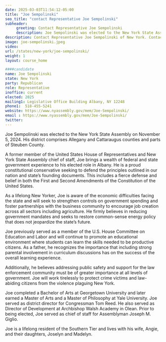 ```yaml
---
date: 2025-03-03T11:54:12-05:00
title: "Joe Sempolinski"
seo_title: "contact Representative Joe Sempolinski"
subheader:
     greeting: Contact Representative Joe Sempolinski
     description: Joe Sempolinski was elected to the New York State Assembly on November 5, 2024. His district comprises Allegany and Cattaraugus counties and parts of Steuben County.
description: Contact Representative Joe Sempolinski of New York. Contact information for Joe Sempolinski includes email address, phone number, and mailing address.
image: joe-sempolinski.jpeg
video:
url: /states/new-york/joe-sempolinski/
weight: 1
layout: course_home

####candidate
name: Joe Sempolinski
state: New York
party: Republican
role: Representative
inoffice: current
elected: 2025
mailing1: Legislative Office Building Albany, NY 12248
phone1:  518-455-5241
website: https://www.nyassembly.gov/mem/Joe-Sempolinski/
email : https://www.nyassembly.gov/mem/Joe-Sempolinski/
twitter: 
---
```

Joe Sempolinski was elected to the New York State Assembly on November 5, 2024. His district comprises Allegany and Cattaraugus counties and parts of Steuben County.

A former member of the United States House of Representatives and New York State Assembly chief of staff, Joe brings a wealth of federal and state government experience to his elected role in Albany. He is a proud constitutional conservative seeking to defend the principles outlined in our nation and state’s founding documents. This includes a fierce defense and belief in both the First and Second Amendments of the Constitution of the United States.

As a lifelong New Yorker, Joe is aware of the economic difficulties facing the state and will seek to strengthen controls on government spending and foster partnerships with the business community to encourage job creation across all sectors including agriculture. He firmly believes in reducing government mandates and seeks to restore common-sense energy policy that does not jeopardize the state’s future.

Joe previously served as a member of the U.S. House Committee on Education and Labor and will continue to promote an educational environment where students can learn the skills needed to be productive citizens. As a father, he recognizes the importance that including strong parental involvement in curriculum discussions has on the success of the overall learning experience.

Additionally, he believes addressing public safety and support for the law enforcement community must be of greater importance at all levels of government. Joe will work tirelessly to protect crime victims and law-abiding citizens from the violence plaguing New York.

Joe completed a Bachelor of Arts at Georgetown University and later earned a Master of Arts and a Master of Philosophy at Yale University. Joe served as district director for Congressman Tom Reed. He also served as Director of Development at Archbishop Walsh Academy in Olean. Prior to being elected, Joe served as chief of staff for Assemblyman Joseph M. Giglio.

Joe is a lifelong resident of the Southern Tier and lives with his wife, Angie, and their daughters, Joselyn and Madelyn.
